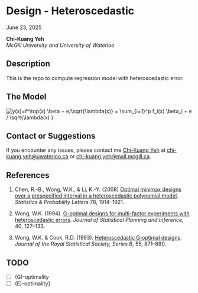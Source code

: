# Design - Heteroscedastic

June 23, 2025

**Chi-Kuang Yeh**  
*McGill University and University of Waterloo*

## Description

This is the repo to compute regression model with heteroscedastic error.

## The Model

![y(x)=f^\top(x) \beta + e/\sqrt{\lambda(x)} = \sum\_{i=1}^p f_i(x) \beta_i + e / \sqrt{\lambda(x) }](https://latex.codecogs.com/png.image?%5Cbg_black&space;y%28x%29%3Df%5E%5Ctop%28x%29%20%5Cbeta%20%2B%20e%2F%5Csqrt%7B%5Clambda%28x%29%7D%20%3D%20%5Csum_%7Bi%3D1%7D%5Ep%20f_i%28x%29%20%5Cbeta_i%20%2B%20e%20%2F%20%5Csqrt%7B%5Clambda%28x%29%20%7D "y(x)=f^\top(x) \beta + e/\sqrt{\lambda(x)} = \sum_{i=1}^p f_i(x) \beta_i + e / \sqrt{\lambda(x) }")

## Contact or Suggestions

If you encounter any issues, please contact me [Chi-Kuang
Yeh](https://chikuang.github.io/) at <chi-kuang.yeh@uwaterloo.ca> or
<chi-kuang.yeh@mail.mcgill.ca>.

## References

1.  Chen, R.-B., Wong, W.K., & Li, K.-Y. (2008) [Optimal minimax designs
    over a prespecified interval in a heteroscedastic polynomial
    model](https://www.sciencedirect.com/science/article/pii/S0167715208000588?casa_token=CSYGIaqcSycAAAAA:xH69BebDGq6GYitdc3m28CCcE8AFU8a0qL8DbHifzMxgyAwuP-7MBltelbBokw9QiVl8wz9bsjQ).
    *Statistics & Probability Letters* 78, 1914–1921.

2.  Wong, W.K. (1994). [G-optimal designs for multi-factor experiments
    with heteroscedastic
    errors](https://www.sciencedirect.com/science/article/pii/0378375894901465).
    *Journal of Statistical Planning and Inference*, 40, 127–133.

3.  Wong, W.K. & Cook, R.D. (1993). [Heteroscedastic G‐optimal
    designs](https://www.jstor.org/stable/2345999). *Journal of the
    Royal Statistical Society, Series B*, 55, 871–880.

## TODO

- [ ] (G)-optimality
- [ ] (E)-optimality\]
